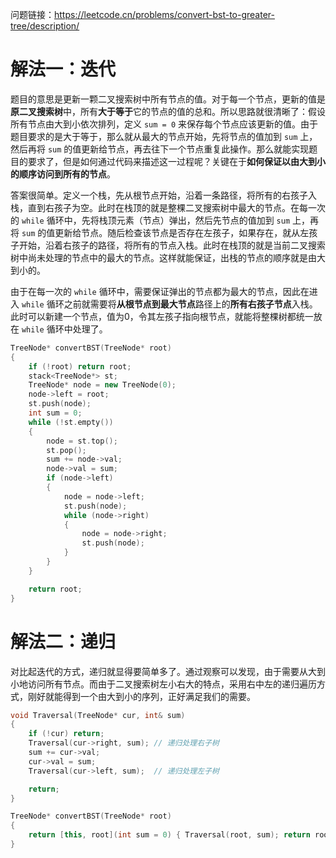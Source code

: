 问题链接：https://leetcode.cn/problems/convert-bst-to-greater-tree/description/

# 解法一：迭代

题目的意思是更新一颗二叉搜索树中所有节点的值。对于每一个节点，更新的值是**原二叉搜索树**中，所有**大于等于**它的节点的值的总和。所以思路就很清晰了：假设所有节点由大到小依次排列，定义 `sum = 0` 来保存每个节点应该更新的值。由于题目要求的是大于等于，那么就从最大的节点开始，先将节点的值加到 `sum` 上，然后再将 `sum` 的值更新给节点，再去往下一个节点重复此操作。那么就能实现题目的要求了，但是如何通过代码来描述这一过程呢？关键在于**如何保证以由大到小的顺序访问到所有的节点**。

答案很简单。定义一个栈，先从根节点开始，沿着一条路径，将所有的右孩子入栈，直到右孩子为空。此时在栈顶的就是整棵二叉搜索树中最大的节点。在每一次的 `while` 循环中，先将栈顶元素（节点）弹出，然后先节点的值加到 `sum`  上，再将 `sum` 的值更新给节点。随后检查该节点是否存在左孩子，如果存在，就从左孩子开始，沿着右孩子的路径，将所有的节点入栈。此时在栈顶的就是当前二叉搜索树中尚未处理的节点中的最大的节点。这样就能保证，出栈的节点的顺序就是由大到小的。

由于在每一次的 `while` 循环中，需要保证弹出的节点都为最大的节点，因此在进入 `while` 循环之前就需要将**从根节点到最大节点**路径上的**所有右孩子节点**入栈。此时可以新建一个节点，值为0，令其左孩子指向根节点，就能将整棵树都统一放在 `while` 循环中处理了。

```cpp
TreeNode* convertBST(TreeNode* root)
{
    if (!root) return root;
    stack<TreeNode*> st;
    TreeNode* node = new TreeNode(0);
    node->left = root;
    st.push(node);
    int sum = 0;
    while (!st.empty())
    {
        node = st.top();
        st.pop();
        sum += node->val;
        node->val = sum;
        if (node->left)
        {
            node = node->left;
            st.push(node);
            while (node->right)
            {
                node = node->right;
                st.push(node);
            }
        }
    }

    return root;
}
```

# 解法二：递归

对比起迭代的方式，递归就显得要简单多了。通过观察可以发现，由于需要从大到小地访问所有节点。而由于二叉搜索树左小右大的特点，采用右中左的递归遍历方式，刚好就能得到一个由大到小的序列，正好满足我们的需要。

```cpp
void Traversal(TreeNode* cur, int& sum)
{
    if (!cur) return;
    Traversal(cur->right, sum); // 递归处理右子树
    sum += cur->val;
    cur->val = sum;
    Traversal(cur->left, sum);  // 递归处理左子树

    return;
}

TreeNode* convertBST(TreeNode* root)
{
    return [this, root](int sum = 0) { Traversal(root, sum); return root; }();
}
```

